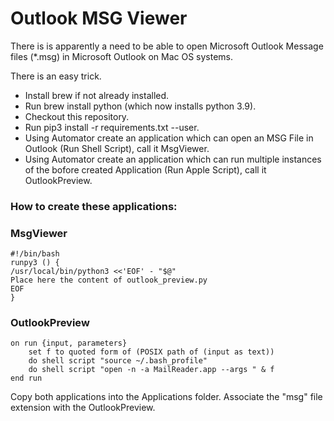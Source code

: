 # Outlook MSG Viewer
There is is apparently a need to be able to open Microsoft Outlook Message files (*.msg) in Microsoft Outlook on 
Mac OS systems.

There is an easy trick.

* Install brew if not already installed.
* Run brew install python (which now installs python 3.9).
* Checkout this repository.
* Run pip3 install -r requirements.txt --user.
* Using Automator create an application which can open an MSG File in Outlook (Run Shell Script), call it MsgViewer.
* Using Automator create an application which can run multiple instances of the bofore created Application (Run Apple Script), call it OutlookPreview.


### How to create these applications:
### MsgViewer
```console
#!/bin/bash
runpy3 () {
/usr/local/bin/python3 <<'EOF' - "$@"
Place here the content of outlook_preview.py
EOF
}
```
### OutlookPreview
```console
on run {input, parameters}
    set f to quoted form of (POSIX path of (input as text))
    do shell script "source ~/.bash_profile"
    do shell script "open -n -a MailReader.app --args " & f
end run
```
Copy both applications into the Applications folder.
Associate the "msg" file extension with the OutlookPreview.



